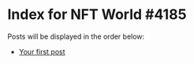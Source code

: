 # Index for NFT World #4185
Posts will be displayed in the order below:

- [Your first post](./001-first.md)


